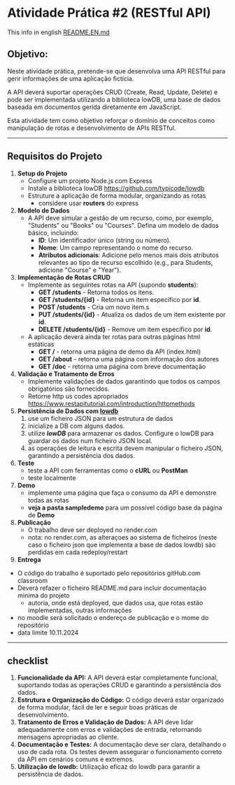 # Atividade Prática #2 (RESTful API)
This info in english [README.EN.md](README.EN.md)

## Objetivo:

Neste atividade prática, pretende-se que desenvolva uma API RESTful para gerir informações de uma aplicação fictícia. 

A API deverá suportar operações CRUD (Create, Read, Update, Delete) e pode ser implementada utilizando a biblioteca lowDB, uma base de dados baseada em documentos gerida diretamente em JavaScript. 

Esta atividade tem como objetivo reforçar o domínio de conceitos como manipulação de rotas e desenvolvimento de APIs RESTful.

------
## Requisitos do Projeto

1. **Setup do Projeto**
   - Configure um projeto Node.js com Express
   - Instale a biblioteca lowDB https://github.com/typicode/lowdb
   - Estruture a aplicação de forma modular, organizando as rotas
     - considere usar **routers** do express
2. **Modelo de Dados**
   - A API deve simular a gestão de um recurso, como, por exemplo, "Students" ou "Books" ou "Courses". Defina um modelo de dados básico, incluindo:
     - **ID**: Um identificador único (string ou número).
     - **Nome**: Um campo representando o nome do recurso.
     - **Atributos adicionais**: Adicione pelo menos mais dois atributos relevantes ao tipo de recurso escolhido (e.g., para Students, adicione "Course" e "Year").
3. **Implementação de Rotas CRUD**
   - Implemente as seguintes rotas na API (supondo **students**):
     - **GET /students** - Retorna todos os itens.
     - **GET /students/{id}** - Retorna um item específico por **id**.
     - **POST /students** - Cria um novo item.s
     - **PUT /students/{id}** -  Atualiza os dados de um item existente por **id**.
     - **DELETE /students/{id}** - Remove um item específico por **id**.
   - A aplicação deverá ainda ter rotas para outras páginas html estáticas
     - **GET /** - retorna uma página de demo da API (index.html) 
     - **GET /about** - retorna uma página com informação dos autores
     - **GET /doc** - retorna uma página com breve documentação
4. **Validação e Tratamento de Erros**
   - Implemente validações de dados garantindo que todos os campos obrigatórios são fornecidos.
   - Retorne http us codes apropriados https://www.restapitutorial.com/introduction/httpmethods
5. **Persistência de Dados com [lowdb](https://github.com/typicode/lowdb)**
   1. use um ficheiro JSON para um estrutura de dados
   2. inicialize a DB com alguns dados.
   3. utilize ***lowDB*** para armazenar os dados. Configure o lowDB para guardar os dados num ficheiro JSON local.
   4. as operações de leitura e escrita devem manipular o ficheiro JSON, garantindo a persistência dos dados.
6. **Teste**
   * teste a API com ferramentas como o **cURL** ou **PostMan**
   * teste localmente
8. **Demo**
   - implemente uma página que faça o consumo da API e demonstre todas as rotas
   -  **veja a pasta sampledemo** para um possível código base da página de **Demo**
9. **Publicação**
   * O trabalho deve ser deployed no render.com
   * nota: no render.com, as alteraçoes ao sistema de ficheiros (neste caso o ficheiro json  que implementa a base de dados lowdb) são perdidas em cada redeploy/restart
10. **Entrega**
   * O código do trabalho é suportado pelo repositórios gitHub.com classroom
   * Deverá refazer o ficheiro README.md para incluir documentação minima do projeto
     * autoria, onde está deployed, que dados usa, que rotas estão implementadas, outras informações
   * no moodle será solicitado o endereço de publicação e o mome do repositório
   * data limite 10.11.2024

------



## checklist

1. **Funcionalidade da API:**
   A API deverá estar completamente funcional, suportando todas as operações CRUD e garantindo a persistência dos dados.
2. **Estrutura e Organização do Código:**
   O código deverá estar organizado de forma modular, fácil de ler e seguir boas práticas de desenvolvimento.
3. **Tratamento de Erros e Validação de Dados:**
   A API deve lidar adequadamente com erros e validações de entrada, retornando mensagens apropriadas ao cliente.
4. **Documentação e Testes:**
   A documentação deve ser clara, detalhando o uso de cada rota. Os testes devem assegurar o funcionamento correto da API em cenários comuns e extremos.
5. **Utilização de lowdb:**
   Utilização eficaz do lowdb para garantir a persistência de dados.

